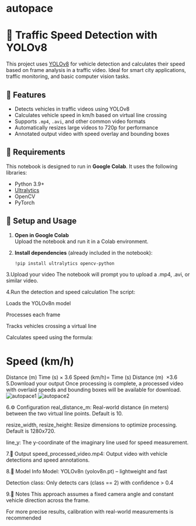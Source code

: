 # autopace
# 🚗 Traffic Speed Detection with YOLOv8

This project uses [YOLOv8](https://github.com/ultralytics/ultralytics) for vehicle detection and calculates their speed based on frame analysis in a traffic video. Ideal for smart city applications, traffic monitoring, and basic computer vision tasks.

## 📌 Features

- Detects vehicles in traffic videos using YOLOv8
- Calculates vehicle speed in km/h based on virtual line crossing
- Supports `.mp4`, `.avi`, and other common video formats
- Automatically resizes large videos to 720p for performance
- Annotated output video with speed overlay and bounding boxes

## 🔧 Requirements

This notebook is designed to run in **Google Colab**. It uses the following libraries:

- Python 3.9+
- [Ultralytics](https://github.com/ultralytics/ultralytics)
- OpenCV
- PyTorch

## 🚀 Setup and Usage

1. **Open in Google Colab**  
   Upload the notebook and run it in a Colab environment.

2. **Install dependencies** (already included in the notebook):
   ```bash
   !pip install ultralytics opencv-python
3.Upload your video
The notebook will prompt you to upload a .mp4, .avi, or similar video.

4.Run the detection and speed calculation
The script:

Loads the YOLOv8n model

Processes each frame

Tracks vehicles crossing a virtual line

Calculates speed using the formula:

Speed (km/h)
=
Distance (m)
Time (s)
×
3.6
Speed (km/h)= 
Time (s)
Distance (m)
​
 ×3.6
5.Download your output
Once processing is complete, a processed video with overlaid speeds and bounding boxes will be available for download.
![autopace1](https://github.com/user-attachments/assets/f8a1e588-9ef1-413d-b266-00467f74ea74)
![autopace2](https://github.com/user-attachments/assets/9e91b5b0-717f-496a-a263-40110908520f)



6.⚙️ Configuration
real_distance_m: Real-world distance (in meters) between the two virtual line points. Default is 10.

resize_width, resize_height: Resize dimensions to optimize processing. Default is 1280x720.

line_y: The y-coordinate of the imaginary line used for speed measurement.

7.📁 Output
speed_processed_video.mp4: Output video with vehicle detections and speed annotations.



8.🧠 Model Info
Model: YOLOv8n (yolov8n.pt) – lightweight and fast

Detection class: Only detects cars (class == 2) with confidence > 0.4

9.📝 Notes
This approach assumes a fixed camera angle and constant vehicle direction across the frame.

For more precise results, calibration with real-world measurements is recommended

